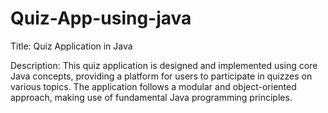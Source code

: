 # Quiz-App-using-java
Title: Quiz Application in Java

Description:
This quiz application is designed and implemented using core Java concepts, providing a platform for users to participate in quizzes on various topics. The application follows a modular and object-oriented approach, making use of fundamental Java programming principles.
